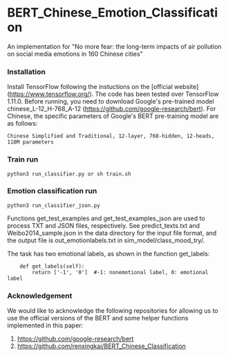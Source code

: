 # BERT_Chinese_Emotion_Classification
An implementation for "No more fear: the long-term impacts of air pollution on social media emotions in 160 Chinese cities"

### Installation
Install TensorFlow following the instuctions on the [official website] (https://www.tensorflow.org/). The code has been tested over TensorFlow 1.11.0.
Before running, you need to download Google's pre-trained model chinese_L-12_H-768_A-12 (https://github.com/google-research/bert). For Chinese, the specific parameters of Google's BERT pre-training model are as follows:
```
Chinese Simplified and Traditional, 12-layer, 768-hidden, 12-heads, 110M parameters
```

### Train run
```
python3 run_classifier.py or sh train.sh
```

### Emotion classification run
```
python3 run_classifier_json.py
```

Functions get_test_examples and get_test_examples_json are used to process TXT and JSON files, respectively. See predict_texts.txt and Weibo2014_sample.json in the data directory for the input file format, and the output file is out_emotionlabels.txt in sim_model/class_mood_try/.

The task has two emotional labels, as shown in the function get_labels:
```
    def get_labels(self):
        return ['-1', '0']  #-1: nonemotional label, 0: emotional label
```

### Acknowledgement
We would like to acknowledge the following repositories for allowing us to use the official versions of the BERT and some helper functions implemented in this paper:
1. https://github.com/google-research/bert
2. https://github.com/renxingkai/BERT_Chinese_Classification
